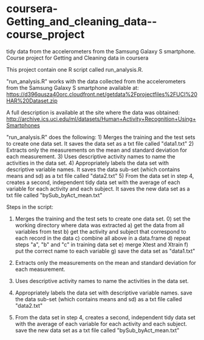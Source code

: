 # coursera-Getting_and_cleaning_data--course_project
tidy data from the accelerometers from the Samsung Galaxy S smartphone. Course project for Getting and Cleaning data in coursera


This project contain one R script called run_analysis.R.

"run_analysis.R" works with the data collected from the accelerometers from the Samsung Galaxy S smartphone available at:
	https://d396qusza40orc.cloudfront.net/getdata%2Fprojectfiles%2FUCI%20HAR%20Dataset.zip 

A full description is available at the site where the data was obtained: 
	http://archive.ics.uci.edu/ml/datasets/Human+Activity+Recognition+Using+Smartphones 

"run_analysis.R" does the following:
	1) Merges the training and the test sets to create one data set. It saves the data set as a txt file called "data1.txt"
	2) Extracts only the measurements on the mean and standard deviation for each measurement. 
	3) Uses descriptive activity names to name the activities in the data set.
	4) Appropriately labels the data set with descriptive variable names. It saves the data sub-set (which contains means and sd) as a txt file called "data2.txt"
	5) From the data set in step 4, creates a second, independent tidy data set with the average of each variable for each activity and each subject. It saves the new data set as a txt file called "bySub_byAct_mean.txt"



Steps in the script:
1) Merges the training and the test sets to create one data set.
	0) set the working directory where data was extracted
	a) get the data from all variables from test
	b) get the activity and subject that correspond to each record in the data
	c) combine all above in a data.frame
	d) repeat steps "a", "b" and "c" in training data set
	e) merge Xtest and Xtrain
	f) put the correct name to each variable
	g) save the data set as "data1.txt"

2) Extracts only the measurements on the mean and standard deviation for each measurement.

3) Uses descriptive activity names to name the activities in the data set.

4) Appropriately labels the data set with descriptive variable names.
	save the data sub-set (which contains means and sd) as a txt file called "data2.txt"

5) From the data set in step 4, creates a second, independent tidy data set with the average of each variable for each activity and each subject.
	save the new data set as a txt file called "bySub_byAct_mean.txt"
